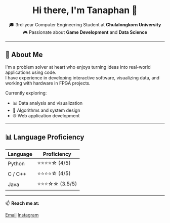 <!-- GitHub Profile README for Tanaphan Krupistrai -->

<h1 align="center">Hi there, I'm Tanaphan 👋</h1>

<p align="center">
🎓 3rd-year Computer Engineering Student at <strong>Chulalongkorn University</strong><br>
🎮 Passionate about <strong>Game Development</strong> and <strong>Data Science</strong><br>
</p>

---

## 🧠 About Me

I'm a problem solver at heart who enjoys turning ideas into real-world applications using code.  
I have experience in developing interactive software, visualizing data, and working with hardware in FPGA projects.

Currently exploring:
- 📊 Data analysis and visualization
- 🧩 Algorithms and system design
- 🌐 Web application development

---

## 📊 Language Proficiency

| Language     | Proficiency        |
|--------------|--------------------|
| Python       | ⭐⭐⭐⭐☆ (4/5)        |
| C / C++      | ⭐⭐⭐⭐☆ (4/5)      |
| Java         | ⭐⭐⭐☆☆ (3.5/5)      |

---

📫 **Reach me at:**  

[Email](mailto:tkrupistrai@gmail.com)
[Instagram](https://www.instagram.com/aimonnnnnnnn/)

